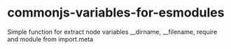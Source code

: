 # commonjs-variables-for-esmodules
Simple function for extract node variables __dirname, __filename, require and module from import.meta
